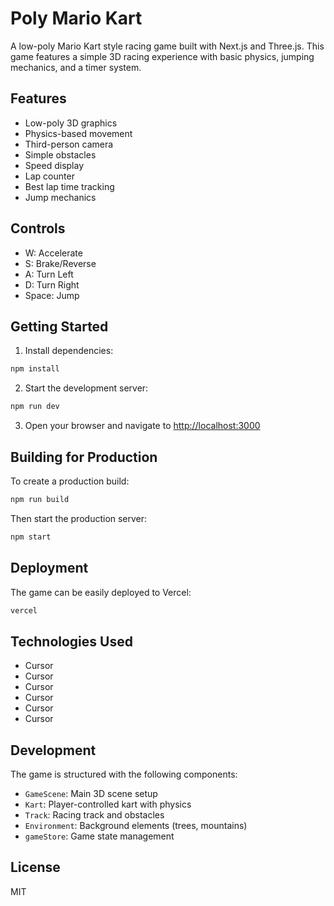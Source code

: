 # Poly Mario Kart

A low-poly Mario Kart style racing game built with Next.js and Three.js. This game features a simple 3D racing experience with basic physics, jumping mechanics, and a timer system.

## Features

- Low-poly 3D graphics
- Physics-based movement
- Third-person camera
- Simple obstacles
- Speed display
- Lap counter
- Best lap time tracking
- Jump mechanics

## Controls

- W: Accelerate
- S: Brake/Reverse
- A: Turn Left
- D: Turn Right
- Space: Jump

## Getting Started

1. Install dependencies:
```bash
npm install
```

2. Start the development server:
```bash
npm run dev
```

3. Open your browser and navigate to [http://localhost:3000](http://localhost:3000)

## Building for Production

To create a production build:

```bash
npm run build
```

Then start the production server:

```bash
npm start
```

## Deployment

The game can be easily deployed to Vercel:

```bash
vercel
```

## Technologies Used

- Cursor
- Cursor
- Cursor
- Cursor
- Cursor
- Cursor

## Development

The game is structured with the following components:

- `GameScene`: Main 3D scene setup
- `Kart`: Player-controlled kart with physics
- `Track`: Racing track and obstacles
- `Environment`: Background elements (trees, mountains)
- `gameStore`: Game state management

## License

MIT
